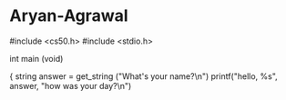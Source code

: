 # Aryan-Agrawal
#include <cs50.h>
#include <stdio.h>

int main (void)

{
string answer = get_string ("What's your name?\n")
printf("hello, %s", answer, "how was your day?\n")
